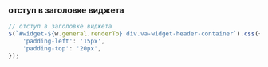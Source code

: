 ### отступ в заголовке виджета
```javascript
// отступ в заголовке виджета
$(`#widget-${w.general.renderTo} div.va-widget-header-container`).css({
    'padding-left': '15px',
    'padding-top': '20px',
});
```
